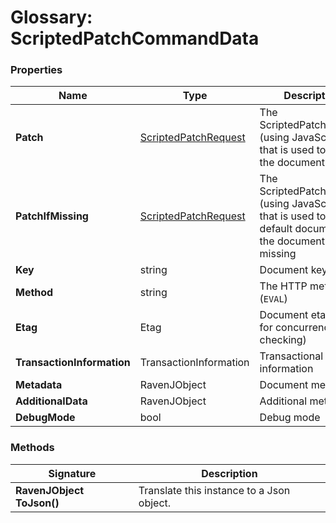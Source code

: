 # Glossary: ScriptedPatchCommandData

### Properties

| Name | Type | Description |
| ------------- | ------------- | ----- |
| **Patch** | [ScriptedPatchRequest](../client-api/commands/patches/how-to-use-javascript-to-patch-your-documents) | The ScriptedPatchRequest (using JavaScript) that is used to patch the document |
| **PatchIfMissing** | [ScriptedPatchRequest](../client-api/commands/patches/how-to-use-javascript-to-patch-your-documents) | The ScriptedPatchRequest (using JavaScript) that is used to patch a default document if the document is missing |
| **Key** | string | Document key |
| **Method** | string | The HTTP method (`EVAL`) |
| **Etag** | Etag | Document etag (used for concurrency checking) |
| **TransactionInformation** | TransactionInformation | Transactional information |
| **Metadata** | RavenJObject | Document metadata |
| **AdditionalData** | RavenJObject | Additional metadata |
| **DebugMode** | bool | Debug mode |

### Methods

| Signature | Description |
| ---------- | ----------- |
| **RavenJObject ToJson()** | Translate this instance to a Json object. |
